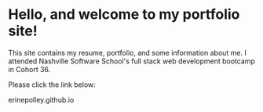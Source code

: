 # Hello, and welcome to my portfolio site! 

This site contains my resume, portfolio, and some information about me. I attended Nashville Software School's full stack web development bootcamp in Cohort 36.

Please click the link below:

erinepolley.github.io
